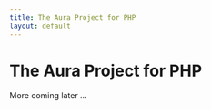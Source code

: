 ```yaml
---
title: The Aura Project for PHP
layout: default
---
```



The Aura Project for PHP
========================

More coming later ...

